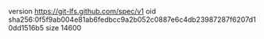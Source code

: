 version https://git-lfs.github.com/spec/v1
oid sha256:0f5f9ab004e81ab6fedbcc9a2b052c0887e6c4db23987287f6207d10dd1516b5
size 14600
